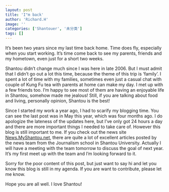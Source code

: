 ```yaml
---
layout: post
title: 'I"m back'
author: 'Richard.H'
image: ''
categories: ['Shantouer', '未分类']
tags: []
---
```


It’s been two years since my last time back home. Time does fly, especially when you start working. It’s time come back to see my parents, friends and my hometown, even just for a short two weeks. 

Shantou didn’t change much since I was here in late 2006. But I must admit that I didn’t go out a lot this time, because the theme of this trip is ‘family’. I spent a lot of time with my families, sometimes even just a casual chat with couple of Kung Fu tea with parents at home can make my day. I met up with a few friends too. I’m happy to see most of them are having an enjoyable life in Shantou, somehow made me jealous! Still, if you are talking about food and living, personally opinion, Shantou is the best!

Since I started my work a year ago, I had to scarify my blogging time. You can see the last post was in May this year, which was four months ago. I do apologize the lateness of the updates here, but I’ve only got 24 hours a day and there are more important things I needed to take care of. However this blog is still important to me. If you check out the news site [News.MyShantou.net](http://News.MyShantou.net), there are quite a lot of excellent articles posted by the news team from the Journalism school in Shantou University. Actually I will have a meeting with the team tomorrow to discuss the goal of next year. It’s my first meet up with the team and I’m looking forward to it. 

Sorry for the poor content of this post, but just want to say hi and let you know this blog is still in my agenda. If you are want to contribute, please let me know. 

Hope you are all well. I love Shantou!

